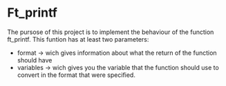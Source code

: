 # Ft_printf
The pursose of this project is to implement the behaviour of the function ft_printf.
This funtion has at least two parameters:
 - format -> wich gives information about what the return of the function should have
 - variables -> wich gives you the variable that the function should use to convert in the format that were specified.
